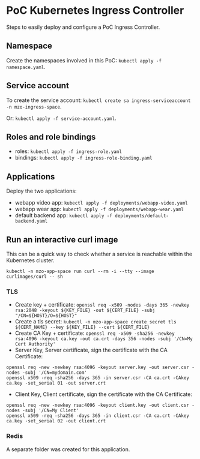 # PoC Kubernetes Ingress Controller

Steps to easily deploy and configure a PoC Ingress Controller.

## Namespace
Create the namespaces involved in this PoC: `kubectl apply -f namespace.yaml`.

## Service account

To create the service account: `kubectl create sa ingress-serviceaccount -n mzo-ingress-space`.

Or: `kubectl apply -f service-account.yaml`.

## Roles and role bindings
 - roles: `kubectl apply -f ingress-role.yaml`
 - bindings: `kubectl apply -f ingress-role-binding.yaml`

## Applications

Deploy the two applications:
 - webapp video app: `kubectl apply -f deployments/webapp-video.yaml`
 - webapp wear app: `kubectl apply -f deployments/webapp-wear.yaml`
 - default backend app: `kubectl apply -f deployments/default-backend.yaml`

## Run an interactive curl image
This can be a quick way to check whether a service is reachable within the Kubernetes cluster.

`kubectl -n mzo-app-space run curl --rm -i --tty --image curlimages/curl -- sh`

### TLS
- Create key + certificate: `openssl req -x509 -nodes -days 365 -newkey rsa:2048 -keyout ${KEY_FILE} -out ${CERT_FILE} -subj "/CN=${HOST}/O=${HOST}"`
- Create a tls secret: `kubectl -n mzo-app-space create secret tls ${CERT_NAME} --key ${KEY_FILE} --cert ${CERT_FILE}`
- Create CA Key + certificate: `openssl req -x509 -sha256 -newkey rsa:4096 -keyout ca.key -out ca.crt -days 356 -nodes -subj '/CN=My Cert Authority'`
- Server Key, Server certificate, sign the certificate with the CA Certificate:
```$xslt
openssl req -new -newkey rsa:4096 -keyout server.key -out server.csr -nodes -subj '/CN=mydomain.com'
openssl x509 -req -sha256 -days 365 -in server.csr -CA ca.crt -CAkey ca.key -set_serial 01 -out server.crt
```
- Client Key, Client certificate, sign the certificate with the CA Certificate:
```$xslt
openssl req -new -newkey rsa:4096 -keyout client.key -out client.csr -nodes -subj '/CN=My Client'
openssl x509 -req -sha256 -days 365 -in client.csr -CA ca.crt -CAkey ca.key -set_serial 02 -out client.crt
```

### Redis
A separate folder was created for this application.
